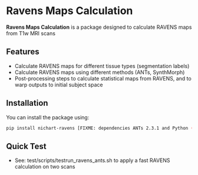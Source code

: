 # Ravens Maps Calculation

**Ravens Maps Calculation** is a package designed to calculate RAVENS maps from T1w MRI scans

## Features
- Calculate RAVENS maps for different tissue types (segmentation labels)
- Calculate RAVENS maps using different methods (ANTs, SynthMorph)
- Post-processing steps to calculate statistical maps from RAVENS, and to warp outputs to initial subject space

## Installation
You can install the package using:

```bash
pip install nichart-ravens [FIXME: dependencies ANTs 2.3.1 and Python (nibabel))
```

## Quick Test
- See:
    test/scripts/testrun_ravens_ants.sh
  to apply a fast RAVENS calculation on two scans



